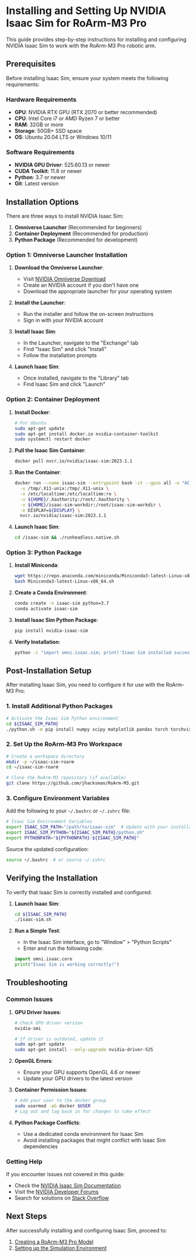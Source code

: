 # Installing and Setting Up NVIDIA Isaac Sim for RoArm-M3 Pro

This guide provides step-by-step instructions for installing and configuring NVIDIA Isaac Sim to work with the RoArm-M3 Pro robotic arm.

## Prerequisites

Before installing Isaac Sim, ensure your system meets the following requirements:

### Hardware Requirements

- **GPU**: NVIDIA RTX GPU (RTX 2070 or better recommended)
- **CPU**: Intel Core i7 or AMD Ryzen 7 or better
- **RAM**: 32GB or more
- **Storage**: 50GB+ SSD space
- **OS**: Ubuntu 20.04 LTS or Windows 10/11

### Software Requirements

- **NVIDIA GPU Driver**: 525.60.13 or newer
- **CUDA Toolkit**: 11.8 or newer
- **Python**: 3.7 or newer
- **Git**: Latest version

## Installation Options

There are three ways to install NVIDIA Isaac Sim:

1. **Omniverse Launcher** (Recommended for beginners)
2. **Container Deployment** (Recommended for production)
3. **Python Package** (Recommended for development)

### Option 1: Omniverse Launcher Installation

1. **Download the Omniverse Launcher**:
   - Visit [NVIDIA Omniverse Download](https://www.nvidia.com/en-us/omniverse/download/)
   - Create an NVIDIA account if you don't have one
   - Download the appropriate launcher for your operating system

2. **Install the Launcher**:
   - Run the installer and follow the on-screen instructions
   - Sign in with your NVIDIA account

3. **Install Isaac Sim**:
   - In the Launcher, navigate to the "Exchange" tab
   - Find "Isaac Sim" and click "Install"
   - Follow the installation prompts

4. **Launch Isaac Sim**:
   - Once installed, navigate to the "Library" tab
   - Find Isaac Sim and click "Launch"

### Option 2: Container Deployment

1. **Install Docker**:
   ```bash
   # For Ubuntu
   sudo apt-get update
   sudo apt-get install docker.io nvidia-container-toolkit
   sudo systemctl restart docker
   ```

2. **Pull the Isaac Sim Container**:
   ```bash
   docker pull nvcr.io/nvidia/isaac-sim:2023.1.1
   ```

3. **Run the Container**:
   ```bash
   docker run --name isaac-sim --entrypoint bash -it --gpus all -e "ACCEPT_EULA=Y" --rm --network=host \
     -v /tmp/.X11-unix:/tmp/.X11-unix \
     -v /etc/localtime:/etc/localtime:ro \
     -v ${HOME}/.Xauthority:/root/.Xauthority \
     -v ${HOME}/isaac-sim-workdir:/root/isaac-sim-workdir \
     -e DISPLAY=${DISPLAY} \
     nvcr.io/nvidia/isaac-sim:2023.1.1
   ```

4. **Launch Isaac Sim**:
   ```bash
   cd /isaac-sim && ./runheadless.native.sh
   ```

### Option 3: Python Package

1. **Install Miniconda**:
   ```bash
   wget https://repo.anaconda.com/miniconda/Miniconda3-latest-Linux-x86_64.sh
   bash Miniconda3-latest-Linux-x86_64.sh
   ```

2. **Create a Conda Environment**:
   ```bash
   conda create -n isaac-sim python=3.7
   conda activate isaac-sim
   ```

3. **Install Isaac Sim Python Package**:
   ```bash
   pip install nvidia-isaac-sim
   ```

4. **Verify Installation**:
   ```bash
   python -c "import omni.isaac.sim; print('Isaac Sim installed successfully')"
   ```

## Post-Installation Setup

After installing Isaac Sim, you need to configure it for use with the RoArm-M3 Pro:

### 1. Install Additional Python Packages

```bash
# Activate the Isaac Sim Python environment
cd ${ISAAC_SIM_PATH}
./python.sh -m pip install numpy scipy matplotlib pandas torch torchvision
```

### 2. Set Up the RoArm-M3 Pro Workspace

```bash
# Create a workspace directory
mkdir -p ~/isaac-sim-roarm
cd ~/isaac-sim-roarm

# Clone the RoArm-M3 repository (if available)
git clone https://github.com/jhacksman/RoArm-M3.git
```

### 3. Configure Environment Variables

Add the following to your `~/.bashrc` or `~/.zshrc` file:

```bash
# Isaac Sim Environment Variables
export ISAAC_SIM_PATH="/path/to/isaac-sim"  # Update with your installation path
export ISAAC_SIM_PYTHON="${ISAAC_SIM_PATH}/python.sh"
export PYTHONPATH="${PYTHONPATH}:${ISAAC_SIM_PATH}"
```

Source the updated configuration:

```bash
source ~/.bashrc  # or source ~/.zshrc
```

## Verifying the Installation

To verify that Isaac Sim is correctly installed and configured:

1. **Launch Isaac Sim**:
   ```bash
   cd ${ISAAC_SIM_PATH}
   ./isaac-sim.sh
   ```

2. **Run a Simple Test**:
   - In the Isaac Sim interface, go to "Window" > "Python Scripts"
   - Enter and run the following code:
   ```python
   import omni.isaac.core
   print("Isaac Sim is working correctly!")
   ```

## Troubleshooting

### Common Issues

1. **GPU Driver Issues**:
   ```bash
   # Check GPU driver version
   nvidia-smi
   
   # If driver is outdated, update it
   sudo apt-get update
   sudo apt-get install --only-upgrade nvidia-driver-525
   ```

2. **OpenGL Errors**:
   - Ensure your GPU supports OpenGL 4.6 or newer
   - Update your GPU drivers to the latest version

3. **Container Permission Issues**:
   ```bash
   # Add your user to the docker group
   sudo usermod -aG docker $USER
   # Log out and log back in for changes to take effect
   ```

4. **Python Package Conflicts**:
   - Use a dedicated conda environment for Isaac Sim
   - Avoid installing packages that might conflict with Isaac Sim dependencies

### Getting Help

If you encounter issues not covered in this guide:

- Check the [NVIDIA Isaac Sim Documentation](https://docs.omniverse.nvidia.com/app_isaacsim/app_isaacsim/overview.html)
- Visit the [NVIDIA Developer Forums](https://forums.developer.nvidia.com/c/omniverse/isaac-sim/69)
- Search for solutions on [Stack Overflow](https://stackoverflow.com/questions/tagged/nvidia-isaac)

## Next Steps

After successfully installing and configuring Isaac Sim, proceed to:

1. [Creating a RoArm-M3 Pro Model](./model_creation.md)
2. [Setting up the Simulation Environment](./simulation_environment.md)
